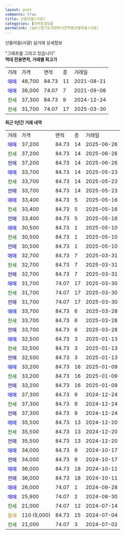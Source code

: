 ```yaml
---
layout: post
comments: true
title: 산들마을(서광)
categories: [아파트정보]
permalink: /apt/경기도의정부시민락동산들마을(서광)
---
```


산들마을(서광) 실거래 상세정보

<script type="text/javascript">
  google.charts.load('current', {'packages':['line', 'corechart']});
  google.charts.setOnLoadCallback(drawChart);

  function drawChart() {
    var data = new google.visualization.DataTable();
    data.addColumn('date', '거래일');
    data.addColumn('number', "매매");
    data.addColumn('number', "전세");
    data.addColumn('number', "전매");

    data.addRows([[new Date(Date.parse("2025-06-26")), 37200, null, null], [new Date(Date.parse("2025-06-26")), null, 37200, null], [new Date(Date.parse("2025-06-26")), null, null, 37200], [new Date(Date.parse("2025-05-23")), 33700, null, null], [new Date(Date.parse("2025-05-23")), null, 33700, null], [new Date(Date.parse("2025-05-23")), null, null, 33700], [new Date(Date.parse("2025-05-16")), 33400, null, null], [new Date(Date.parse("2025-05-16")), null, 33400, null], [new Date(Date.parse("2025-05-16")), null, null, 33400], [new Date(Date.parse("2025-05-10")), 30500, null, null], [new Date(Date.parse("2025-05-10")), null, 30500, null], [new Date(Date.parse("2025-05-10")), null, null, 30500], [new Date(Date.parse("2025-03-31")), 32700, null, null], [new Date(Date.parse("2025-03-31")), null, 32700, null], [new Date(Date.parse("2025-03-31")), null, null, 32700], [new Date(Date.parse("2025-03-30")), 31700, null, null], [new Date(Date.parse("2025-03-30")), null, 31700, null], [new Date(Date.parse("2025-03-30")), null, null, 31700], [new Date(Date.parse("2025-03-28")), 33700, null, null], [new Date(Date.parse("2025-03-28")), null, 33700, null], [new Date(Date.parse("2025-03-28")), null, null, 33700], [new Date(Date.parse("2025-01-13")), 32500, null, null], [new Date(Date.parse("2025-01-13")), null, 32500, null], [new Date(Date.parse("2025-01-13")), null, null, 32500], [new Date(Date.parse("2025-01-09")), 33200, null, null], [new Date(Date.parse("2025-01-09")), null, 33200, null], [new Date(Date.parse("2025-01-09")), null, null, 33200], [new Date(Date.parse("2024-12-24")), 37300, null, null], [new Date(Date.parse("2024-12-24")), null, 37300, null], [new Date(Date.parse("2024-12-24")), null, null, 37300], [new Date(Date.parse("2024-12-20")), 35500, null, null], [new Date(Date.parse("2024-12-20")), null, 35500, null], [new Date(Date.parse("2024-12-20")), null, null, 35500], [new Date(Date.parse("2024-10-17")), 34000, null, null], [new Date(Date.parse("2024-10-17")), null, null, 34000], [new Date(Date.parse("2024-10-11")), 36000, null, null], [new Date(Date.parse("2024-10-11")), null, null, 36000], [new Date(Date.parse("2024-09-28")), 26000, null, null], [new Date(Date.parse("2024-08-30")), 25900, null, null], [new Date(Date.parse("2024-07-14")), null, 21000, null], [new Date(Date.parse("2024-07-04")), null, null, null], [new Date(Date.parse("2024-07-02")), null, 21000, null]]);

    var options = {
      hAxis: {
        format: 'yyyy/MM/dd'
      },    
      lineWidth: 0,
      pointsVisible: true,    
      title: '최근 1년간 유형별 실거래가 분포',
      legend: { position: 'bottom' }
    };

    var formatter = new google.visualization.NumberFormat({pattern:'###,###'} );
    formatter.format(data, 1);
    formatter.format(data, 2);
    
    setTimeout(function() {
        var chart = new google.visualization.LineChart(document.getElementById('columnchart_material'));
        chart.draw(data, (options));
        document.getElementById('loading').style.display = 'none';
    }, 200);
  }
</script>


<div id="loading" style="z-index:20; display: block; margin-left: 0px">"그래프를 그리고 있습니다"</div>
<div id="columnchart_material" style="width: 95%; margin-left: 0px; display: block"></div>
<!-- contents start -->
<b>역대 전용면적, 거래별 최고가</b>
<table class="sortable">
    <tr>
      <td>거래</td>
      <td>가격</td>
      <td>면적</td>
      <td>층</td>
      <td>거래일</td>
    </tr>
        <tr>
          <td><a style="color: blue">매매</a></td>
          <td>48,700</td>
          <td>84.73</td>
          <td>11</td>
          <td>2021-08-21</td>
        </tr>            <tr>
          <td><a style="color: blue">매매</a></td>
          <td>36,000</td>
          <td>74.07</td>
          <td>7</td>
          <td>2021-09-08</td>
        </tr>        
        <tr>
              <td><a style="color: darkgreen">전세</a></td>
              <td>37,300</td>
              <td>84.73</td>
              <td>9</td>
              <td>2024-12-24</td>
            </tr>            <tr>
              <td><a style="color: darkgreen">전세</a></td>
              <td>31,700</td>
              <td>74.07</td>
              <td>17</td>
              <td>2025-03-30</td>
            </tr>        
    
</table>

<b>최근 1년간 거래 내역</b>

<table class="sortable">
    <tr>
      <td>거래</td>
      <td>가격</td>
      <td>면적</td>
      <td>층</td>
      <td>거래일</td>
    </tr>
    <tr>
      <td><a style="color: blue">매매</a></td>
      <td>37,200</td>
      <td>84.73</td>
      <td>14</td>
      <td>2025-06-26</td>
    </tr>          <tr>
      <td><a style="color: darkgreen">전세</a></td>
      <td>37,200</td>
      <td>84.73</td>
      <td>14</td>
      <td>2025-06-26</td>
    </tr>          <tr>
      <td><a style="color: darkblue">전매</a></td>
      <td>37,200</td>
      <td>84.73</td>
      <td>14</td>
      <td>2025-06-26</td>
    </tr>          <tr>
      <td><a style="color: blue">매매</a></td>
      <td>33,700</td>
      <td>84.73</td>
      <td>14</td>
      <td>2025-05-23</td>
    </tr>          <tr>
      <td><a style="color: darkgreen">전세</a></td>
      <td>33,700</td>
      <td>84.73</td>
      <td>14</td>
      <td>2025-05-23</td>
    </tr>          <tr>
      <td><a style="color: darkblue">전매</a></td>
      <td>33,700</td>
      <td>84.73</td>
      <td>14</td>
      <td>2025-05-23</td>
    </tr>          <tr>
      <td><a style="color: blue">매매</a></td>
      <td>33,400</td>
      <td>84.73</td>
      <td>5</td>
      <td>2025-05-16</td>
    </tr>          <tr>
      <td><a style="color: darkgreen">전세</a></td>
      <td>33,400</td>
      <td>84.73</td>
      <td>5</td>
      <td>2025-05-16</td>
    </tr>          <tr>
      <td><a style="color: darkblue">전매</a></td>
      <td>33,400</td>
      <td>84.73</td>
      <td>5</td>
      <td>2025-05-16</td>
    </tr>          <tr>
      <td><a style="color: blue">매매</a></td>
      <td>30,500</td>
      <td>84.73</td>
      <td>1</td>
      <td>2025-05-10</td>
    </tr>          <tr>
      <td><a style="color: darkgreen">전세</a></td>
      <td>30,500</td>
      <td>84.73</td>
      <td>1</td>
      <td>2025-05-10</td>
    </tr>          <tr>
      <td><a style="color: darkblue">전매</a></td>
      <td>30,500</td>
      <td>84.73</td>
      <td>1</td>
      <td>2025-05-10</td>
    </tr>          <tr>
      <td><a style="color: blue">매매</a></td>
      <td>32,700</td>
      <td>84.73</td>
      <td>7</td>
      <td>2025-03-31</td>
    </tr>          <tr>
      <td><a style="color: darkgreen">전세</a></td>
      <td>32,700</td>
      <td>84.73</td>
      <td>7</td>
      <td>2025-03-31</td>
    </tr>          <tr>
      <td><a style="color: darkblue">전매</a></td>
      <td>32,700</td>
      <td>84.73</td>
      <td>7</td>
      <td>2025-03-31</td>
    </tr>          <tr>
      <td><a style="color: blue">매매</a></td>
      <td>31,700</td>
      <td>74.07</td>
      <td>17</td>
      <td>2025-03-30</td>
    </tr>          <tr>
      <td><a style="color: darkgreen">전세</a></td>
      <td>31,700</td>
      <td>74.07</td>
      <td>17</td>
      <td>2025-03-30</td>
    </tr>          <tr>
      <td><a style="color: darkblue">전매</a></td>
      <td>31,700</td>
      <td>74.07</td>
      <td>17</td>
      <td>2025-03-30</td>
    </tr>          <tr>
      <td><a style="color: blue">매매</a></td>
      <td>33,700</td>
      <td>84.73</td>
      <td>6</td>
      <td>2025-03-28</td>
    </tr>          <tr>
      <td><a style="color: darkgreen">전세</a></td>
      <td>33,700</td>
      <td>84.73</td>
      <td>6</td>
      <td>2025-03-28</td>
    </tr>          <tr>
      <td><a style="color: darkblue">전매</a></td>
      <td>33,700</td>
      <td>84.73</td>
      <td>6</td>
      <td>2025-03-28</td>
    </tr>          <tr>
      <td><a style="color: blue">매매</a></td>
      <td>32,500</td>
      <td>84.73</td>
      <td>3</td>
      <td>2025-01-13</td>
    </tr>          <tr>
      <td><a style="color: darkgreen">전세</a></td>
      <td>32,500</td>
      <td>84.73</td>
      <td>3</td>
      <td>2025-01-13</td>
    </tr>          <tr>
      <td><a style="color: darkblue">전매</a></td>
      <td>32,500</td>
      <td>84.73</td>
      <td>3</td>
      <td>2025-01-13</td>
    </tr>          <tr>
      <td><a style="color: blue">매매</a></td>
      <td>33,200</td>
      <td>84.73</td>
      <td>16</td>
      <td>2025-01-09</td>
    </tr>          <tr>
      <td><a style="color: darkgreen">전세</a></td>
      <td>33,200</td>
      <td>84.73</td>
      <td>16</td>
      <td>2025-01-09</td>
    </tr>          <tr>
      <td><a style="color: darkblue">전매</a></td>
      <td>33,200</td>
      <td>84.73</td>
      <td>16</td>
      <td>2025-01-09</td>
    </tr>          <tr>
      <td><a style="color: blue">매매</a></td>
      <td>37,300</td>
      <td>84.73</td>
      <td>9</td>
      <td>2024-12-24</td>
    </tr>          <tr>
      <td><a style="color: darkgreen">전세</a></td>
      <td>37,300</td>
      <td>84.73</td>
      <td>9</td>
      <td>2024-12-24</td>
    </tr>          <tr>
      <td><a style="color: darkblue">전매</a></td>
      <td>37,300</td>
      <td>84.73</td>
      <td>9</td>
      <td>2024-12-24</td>
    </tr>          <tr>
      <td><a style="color: blue">매매</a></td>
      <td>35,500</td>
      <td>84.73</td>
      <td>13</td>
      <td>2024-12-20</td>
    </tr>          <tr>
      <td><a style="color: darkgreen">전세</a></td>
      <td>35,500</td>
      <td>84.73</td>
      <td>13</td>
      <td>2024-12-20</td>
    </tr>          <tr>
      <td><a style="color: darkblue">전매</a></td>
      <td>35,500</td>
      <td>84.73</td>
      <td>13</td>
      <td>2024-12-20</td>
    </tr>          <tr>
      <td><a style="color: blue">매매</a></td>
      <td>34,000</td>
      <td>84.73</td>
      <td>9</td>
      <td>2024-10-17</td>
    </tr>          <tr>
      <td><a style="color: darkblue">전매</a></td>
      <td>34,000</td>
      <td>84.73</td>
      <td>9</td>
      <td>2024-10-17</td>
    </tr>          <tr>
      <td><a style="color: blue">매매</a></td>
      <td>36,000</td>
      <td>84.73</td>
      <td>18</td>
      <td>2024-10-11</td>
    </tr>          <tr>
      <td><a style="color: darkblue">전매</a></td>
      <td>36,000</td>
      <td>84.73</td>
      <td>18</td>
      <td>2024-10-11</td>
    </tr>          <tr>
      <td><a style="color: blue">매매</a></td>
      <td>26,000</td>
      <td>74.07</td>
      <td>1</td>
      <td>2024-09-28</td>
    </tr>          <tr>
      <td><a style="color: blue">매매</a></td>
      <td>25,900</td>
      <td>74.07</td>
      <td>2</td>
      <td>2024-08-30</td>
    </tr>          <tr>
      <td><a style="color: darkgreen">전세</a></td>
      <td>21,000</td>
      <td>74.07</td>
      <td>12</td>
      <td>2024-07-14</td>
    </tr>          <tr>
      <td><a style="color: darkgoldenrod">월세</a></td>
      <td>110 (5,000)</td>
      <td>84.73</td>
      <td>15</td>
      <td>2024-07-04</td>
    </tr>          <tr>
      <td><a style="color: darkgreen">전세</a></td>
      <td>21,000</td>
      <td>74.07</td>
      <td>3</td>
      <td>2024-07-02</td>
    </tr>      </table>
<!-- contents end -->    

